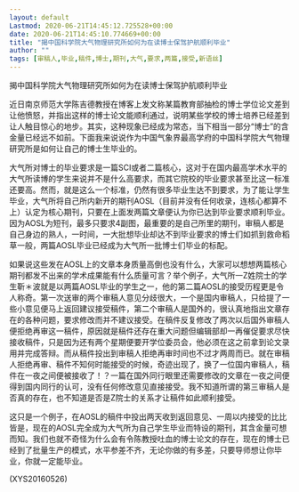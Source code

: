 ```yaml
---
layout: default
Lastmod: 2020-06-21T14:45:12.725528+00:00
date: 2020-06-21T14:45:10.774669+00:00
title: "揭中国科学院大气物理研究所如何为在读博士保驾护航顺利毕业"
author: ""
tags: [审稿人,毕业,稿件,博士,期刊,大气,要求,两篇,接受,新语丝]
---
```


揭中国科学院大气物理研究所如何为在读博士保驾护航顺利毕业

近日南京师范大学陈吉德教授在博客上发文称某篇教育部抽检的博士学位论文差到让他愤怒，并指出这样的博士论文能顺利通过，说明某些学校的博士培养已经差到让人触目惊心的地步。其实，这种现象已经成为常态，当下相当一部分“博士”的含金量已经远不如前。下面我来说说作为中国气象界最高学府的中国科学院大气物理研究所是如何让自己的博士生毕业的。

大气所对博士的毕业要求是一篇SCI或者二篇核心，这对于在国内最高学术水平的大气所读博的学生来说并不是什么高要求，而其它院校的毕业要求甚至比这一标准还要高。然而，就是这么一个标准，仍然有很多毕业生达不到要求，为了能让学生毕业，大气所将自己所内新开的期刊AOSL（目前并没有任何收录，连核心都算不上）认定为核心期刊，只要在上面发两篇文章便认为你已达到毕业要求顺利毕业。因为AOSL为短刊，最多只要求4副图，最重要的是自己所里的期刊，审稿人都是自己身边的熟人，一时间，一大批想毕业却达不到毕业要求的博士们如抓到救命稻草一般，两篇AOSL毕业已经成为大气所一批博士们毕业的标配。

如果说这些发在AOSL上的文章本身质量高倒也没有什么，大家可以想想两篇核心期刊都发不出来的学术成果能有什么质量可言？举个例子，大气所一Z姓院士的学生靳＊波就是以两篇AOSL毕业的学生之一，他的第二篇AOSL的接受历程更是令人称奇。第一次送审的两个审稿人意见分歧很大，一个是国内审稿人，只给提了一些小意见便马上返回建议接受稿件，第二个审稿人是国外的，很认真地指出文章存在的各种问题，要求修改而并不建议接受。在稿件反复修改了两次以后国外审稿人便拒绝再审这一稿件，原因就是稿件还存在重大问题但编辑部却一再催促要求尽快接收稿件，只是因为还有两个星期便要开学位委员会，他必须在这之前拿到论文录用并完成答辩。而从稿件投出到审稿人拒绝再审时间也不过才两周而已。就在审稿人拒绝再审、稿件不知何时能接受的时候，奇迹出现了，换了一位国内审稿人，稿件在一夜之间便被接收了！？一篇在国外同行眼里还需要修改的文章在一夜之间便得到国内同行的认可，没有任何修改意见直接接受。我不知道所谓的第三审稿人是否真的存在，也不知道是否是Z院士的关系才让稿件如此顺利接受。

这只是一个例子，在AOSL的稿件中投出两天收到返回意见、一周以内接受的比比皆是，现在的AOSL完全成为大气所为自己学生毕业而特设的期刊，其含金量可想而知。我们也就不奇怪为什么会有令陈教授吐血的博士论文的存在，现在的博士已经到了批量生产的模式，水平参差不齐，无论你做的有多差，只要导师想让你毕业，你就一定能毕业。

(XYS20160526)

